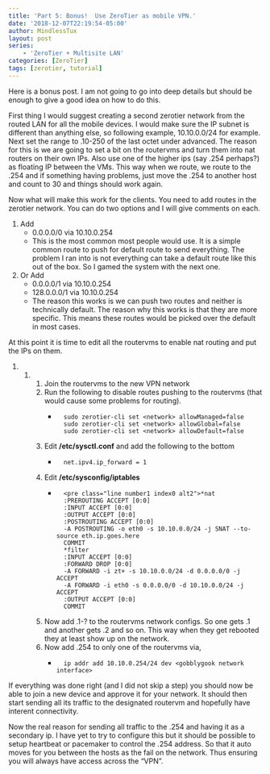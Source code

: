 ```yaml
---
title: 'Part 5: Bonus!  Use ZeroTier as mobile VPN.'
date: '2018-12-07T22:19:54-05:00'
author: MindlessTux
layout: post
series:
    - 'ZeroTier + Multisite LAN'
categories: [ZeroTier]
tags: [zerotier, tutorial]
---
```


Here is a bonus post. I am not going to go into deep details but should be enough to give a good idea on how to do this.

<!--readmore-->

First thing I would suggest creating a second zerotier network from the routed LAN for all the mobile devices. I would make sure the IP subnet is different than anything else, so following example, 10.10.0.0/24 for example. Next set the range to .10-250 of the last octet under advanced. The reason for this is we are going to set a bit on the routervms and turn them into nat routers on their own IPs. Also use one of the higher ips (say .254 perhaps?) as floating IP between the VMs. This way when we route, we route to the .254 and if something having problems, just move the .254 to another host and count to 30 and things should work again.

Now what will make this work for the clients. You need to add routes in the zerotier network. You can do two options and I will give comments on each.

1. Add 
    - 0.0.0.0/0 via 10.10.0.254
    - This is the most common most people would use. It is a simple common route to push for default route to send everything. The problem I ran into is not everything can take a default route like this out of the box. So I gamed the system with the next one.
2. Or Add 
    - 0.0.0.0/1 via 10.10.0.254
    - 128.0.0.0/1 via 10.10.0.254
    - The reason this works is we can push two routes and neither is technically default. The reason why this works is that they are more specific. This means these routes would be picked over the default in most cases.

At this point it is time to edit all the routervms to enable nat routing and put the IPs on them.

1. 1. 1. Join the routervms to the new VPN network
        2. Run the following to disable routes pushing to the routervms (that would cause some problems for routing). 
            - ```
                sudo zerotier-cli set <network> allowManaged=false
                sudo zerotier-cli set <network> allowGlobal=false
                sudo zerotier-cli set <network> allowDefault=false
                ```
        3. Edit **/etc/sysctl.conf** and add the following to the bottom 
            - ```
                net.ipv4.ip_forward = 1
                ```
        4. Edit **/etc/sysconfig/iptables**
            - ```
                <pre class="line number1 index0 alt2">*nat
                :PREROUTING ACCEPT [0:0]
                :INPUT ACCEPT [0:0]
                :OUTPUT ACCEPT [0:0]
                :POSTROUTING ACCEPT [0:0]
                -A POSTROUTING -o eth0 -s 10.10.0.0/24 -j SNAT --to-source eth.ip.goes.here
                COMMIT
                *filter
                :INPUT ACCEPT [0:0]
                :FORWARD DROP [0:0]
                -A FORWARD -i zt+ -s 10.10.0.0/24 -d 0.0.0.0/0 -j ACCEPT
                -A FORWARD -i eth0 -s 0.0.0.0/0 -d 10.10.0.0/24 -j ACCEPT
                :OUTPUT ACCEPT [0:0]
                COMMIT
                ```
        5. Now add .1-? to the routervms network configs. So one gets .1 and another gets .2 and so on. This way when they get rebooted they at least show up on the network.
        6. Now add .254 to only one of the routervms via, 
            - ```
                ip addr add 10.10.0.254/24 dev <gobblygook network interface>
                ```

If everything was done right (and I did not skip a step) you should now be able to join a new device and approve it for your network. It should then start sending all its traffic to the designated routervm and hopefully have interent connectivity.

Now the real reason for sending all traffic to the .254 and having it as a secondary ip. I have yet to try to configure this but it should be possible to setup heartbeat or pacemaker to control the .254 address. So that it auto moves for you between the hosts as the fail on the network. Thus ensuring you will always have access across the “VPN”.